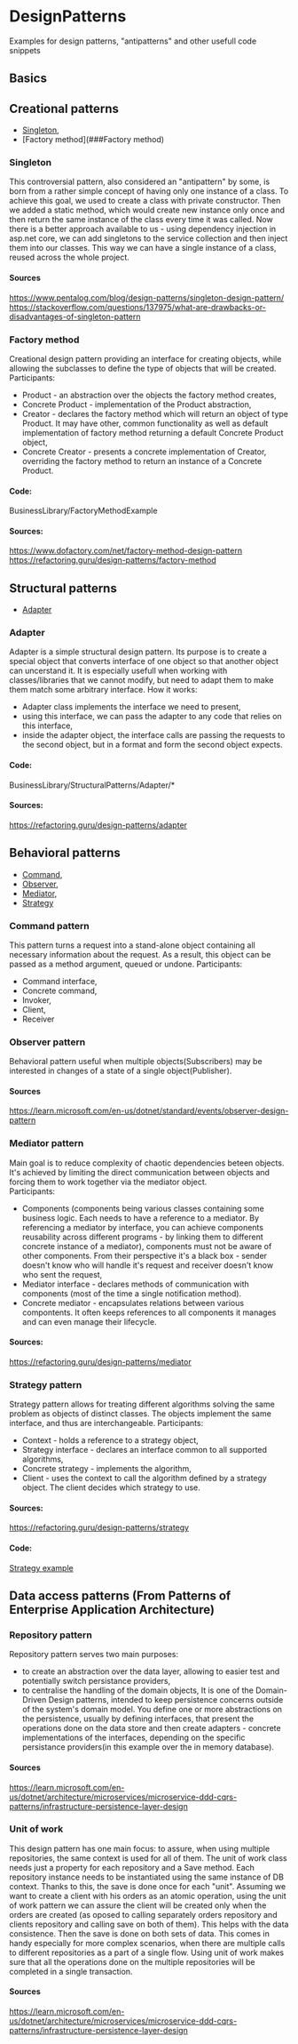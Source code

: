 # DesignPatterns
Examples for design patterns, "antipatterns" and other usefull code snippets

## Basics

## Creational patterns
- [Singleton](###Singleton),
- [Factory method](###Factory method)

### Singleton
This controversial pattern, also considered an "antipattern" by some, is born from a rather simple concept of having
only one instance of a class. To achieve this goal, we used to create a class with private constructor. 
Then we added a static method, which would create new instance only once and then return the same instance 
of the class every time it was called. 
Now there is a better approach available to us - using dependency injection in asp.net core, we can add singletons to 
the service collection and then inject them into our classes. This way we can have a single instance of a class, 
reused across the whole project.

#### Sources
https://www.pentalog.com/blog/design-patterns/singleton-design-pattern/ 
https://stackoverflow.com/questions/137975/what-are-drawbacks-or-disadvantages-of-singleton-pattern

### Factory method   
Creational design pattern providing an interface for creating objects, while allowing the subclasses to define 
the type of objects that will be created. 
Participants: 
- Product - an abstraction over the objects the factory method creates, 
- Concrete Product - implementation of the Product abstraction, 
- Creator - declares the factory method which will return an object of type Product. It may have other, common functionality as well as
default implementation of factory method returning a default Concrete Product object, 
- Concrete Creator - presents a concrete implementation of Creator, overriding the factory method to return an instance of a Concrete Product. 

#### Code: 
BusinessLibrary/FactoryMethodExample

#### Sources: 
https://www.dofactory.com/net/factory-method-design-pattern
https://refactoring.guru/design-patterns/factory-method

## Structural patterns
- [Adapter](###Adapter)

### Adapter
Adapter is a simple structural design pattern. Its purpose is to create a special object that converts 
interface of one object so that another object can uncerstand it. It is especially usefull when working with classes/libraries that we cannot modify, 
but need to adapt them to make them match some arbitrary interface.
How it works: 
- Adapter class implements the interface we need to present, 
- using this interface, we can pass the adapter to any code that relies on this interface, 
- inside the adapter object, the interface calls are passing the requests to the second object, but in a format and form the second object expects.

#### Code: 
BusinessLibrary/StructuralPatterns/Adapter/*

#### Sources: 
https://refactoring.guru/design-patterns/adapter 

## Behavioral patterns
- [Command](###Command-pattern),
- [Observer](###Observer-pattern),
- [Mediator](###Mediator-pattern),
- [Strategy](###Strategy-pattern)


### Command pattern
This pattern turns a request into a stand-alone object containing all necessary information about the request. As a result, this object can be 
passed as a method argument, queued or undone. 
Participants: 
- Command interface,
- Concrete command,
- Invoker,
- Client,
- Receiver

### Observer pattern
Behavioral pattern useful when multiple objects(Subscribers) may be interested in changes of a state of a single object(Publisher).

#### Sources
https://learn.microsoft.com/en-us/dotnet/standard/events/observer-design-pattern 
 
### Mediator pattern  
Main goal is to reduce complexity of chaotic dependencies beteen objects. It's achieved by limiting the direct communication between objects and forcing them 
to work together via the mediator object.  
Participants:
- Components (components being various classes containing some business logic. Each needs to have a reference to a mediator.
By referencing a mediator by interface, you can achieve components reusability across different programs - by linking them to different concrete instance of a mediator), 
 components must not be aware of other components. From their perspective it's a black box - sender doesn't know who will handle it's request and receiver doesn't know 
 who sent the request, 
- Mediator interface - declares methods of communication with components (most of the time a single notification method). 
- Concrete mediator - encapsulates relations between various compontents. It often keeps references to all components it manages and can even manage their lifecycle. 

#### Sources: 
https://refactoring.guru/design-patterns/mediator

### Strategy pattern
Strategy pattern allows for treating different algorithms solving the same problem as objects of distinct classes. The objects implement the same interface, 
and thus are interchangeable. 
Participants:
- Context - holds a reference to a strategy object,
- Strategy interface - declares an interface common to all supported algorithms,
- Concrete strategy - implements the algorithm,
- Client - uses the context to call the algorithm defined by a strategy object. The client decides which strategy to use. 

#### Sources:
https://refactoring.guru/design-patterns/strategy

#### Code: 
[Strategy example](BusinessLibrary/BehavioralPatterns/StrategyPattern/Client.cs)

## Data access patterns (From Patterns of Enterprise Application Architecture)  

### Repository pattern 
Repository pattern serves two main purposes:
- to create an abstraction over the data layer, allowing to easier test and potentially switch persistance providers, 
- to centralise the handling of the domain objects, 
It is one of the Domain-Driven Design patterns, intended to keep persistence concerns outside of the system's domain model. You define one or more 
abstractions on the persistence, usually by defining interfaces, that present the operations 
done on the data store and then create adapters - concrete implementations of the interfaces, depending on the specific persistance 
providers(in this example over the in memory database).

#### Sources
https://learn.microsoft.com/en-us/dotnet/architecture/microservices/microservice-ddd-cqrs-patterns/infrastructure-persistence-layer-design 

### Unit of work 
This design pattern has one main focus: to assure, when using multiple repositories, the same context is used for all of them. 
The unit of work class needs just a property for each repository and a Save method. Each repository instance needs to be instantiated using the same instance of DB context. 
Thanks to this, the save is done once for each "unit". Assuming we want to create a client with his orders as an atomic operation, using the unit of work pattern 
we can assure the client will be created only when the orders are created
(as oposed to calling separately orders repository and clients repository and calling save on both of them). This helps with the data consistence. 
Then the save is done on both sets of data. This comes in handy especially for more complex scenarios,
when there are multiple calls to different repositories as a part of a single flow. Using unit of work makes sure that all the operations done on the multiple repositories 
will be completed in a single transaction. 

#### Sources
https://learn.microsoft.com/en-us/dotnet/architecture/microservices/microservice-ddd-cqrs-patterns/infrastructure-persistence-layer-design 

